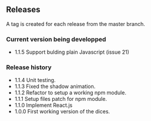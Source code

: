 ## Releases
A tag is created for each release from the master branch.

### Current version being developped

- 1.1.5 Support bulding plain Javascript (issue 21)

### Release history
- 1.1.4 Unit testing.
- 1.1.3 Fixed the shadow animation.
- 1.1.2 Refactor to setup a working npm module.
- 1.1.1 Setup files patch for npm module.
- 1.1.0 Implement React.js
- 1.0.0 First working version of the dices.
